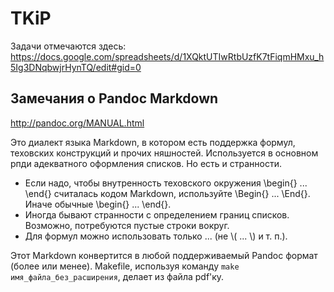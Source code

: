 # TKiP
Задачи отмечаются здесь: <https://docs.google.com/spreadsheets/d/1XQktUTIwRtbUzfK7tFiqmHMxu_h5Ig3DNqbwjrHynTQ/edit#gid=0>

## Замечания о Pandoc Markdown
<http://pandoc.org/MANUAL.html>

Это диалект языка Markdown, в котором есть поддержка формул, теховских конструкций и прочих няшностей. Используется в основном рпди адекватного оформления списков. Но есть и странности.
* Если надо, чтобы внутренность теховского окружения \begin{} ... \end{} считалась кодом Markdown, используйте \Begin{} ... \End{}. Иначе обычные \begin{} ... \end{}.
* Иногда бывают странности с определением границ списков. Возможно, потребуются пустые строки вокруг.
* Для формул можно использовать только $...$ (не \\( ... \\) и т. п.).

Этот Markdown конвертится в любой поддерживаемый Pandoc формат (более или менее). Makefile, используя команду `make имя_файла_без_расширения`, делает из файла pdf'ку.
